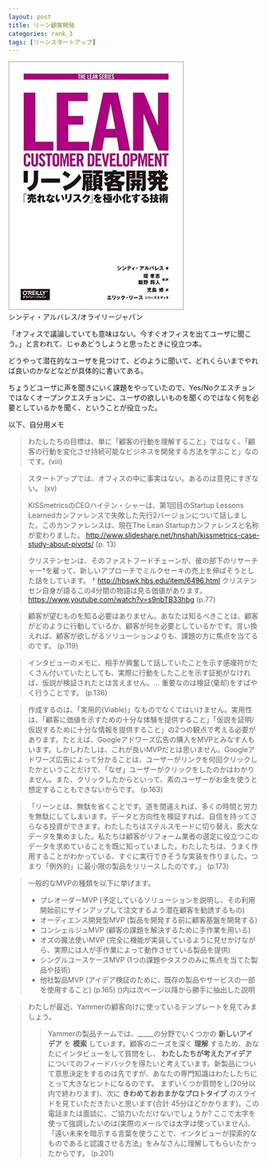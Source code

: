 ```yaml
---
layout: post
title: リーン顧客開発
categories: rank_3
tags: [リーンスタートアップ]
---
```


<div class="book"><div class="book_image"><a href="https://www.amazon.co.jp/dp/4873117216"><img src="/images/lean_customer_development.jpg"></img></a></div><div class="book_info">シンディ・アルバレス/オライリージャパン</div><div class="clear"></div></div>


「オフィスで議論していても意味はない。今すぐオフィスを出てユーザに聞こう。」と言われて、じゃあどうしようと思ったときに役立つ本。

どうやって潜在的なユーザを見つけて、どのように聞いて、どれくらいまでやれば良いのかなどなどが具体的に書いてある。

ちょうどユーザに声を聞きにいく課題をやっていたので、Yes/Noクエスチョンではなくオープンクエスチョンに、ユーザの欲しいものを聞くのではなく何を必要としているかを聞く、ということが役立った。

以下、自分用メモ

<!--more-->

> わたしたちの目標は、単に「顧客の行動を理解すること」ではなく、「顧客の行動を変化させ持続可能なビジネスを開発する方法を学ぶこと」なのです。(viii)

> スタートアップでは、オフィスの中に事実はない。あるのは意見にすぎない。 (xv)

> KISSmetricsのCEOハイテン・シャーは、第1回目のStartup Lessons Learnedカンファレンスで失敗した先行2バージョンについて話しました。このカンファレンスは、現在The Lean Startupカンファレンスと名称が変わりました。 http://www.slideshare.net/hnshah/kissmetrics-case-study-about-pivots/ (p. 13)

> クリステンセンは、そのファストフードチェーンが、彼の部下のリサーチャー†を雇って、新しいアプローチでミルクセーキの売上を伸ばそうとした話をしています。
> † http://hbswk.hbs.edu/item/6496.html クリステンセン自身が語るこの4分間の物語は見る価値があります。https://www.youtube.com/watch?v=s9nbTB33hbg (p.77)

> 顧客が望むものを知る必要はありません。あなたは知るべきことは、顧客がどのように行動しているか、顧客が何を必要としているかです。言い換えれば、顧客が欲しがるソリューションよりも、課題の方に焦点を当てるのです。 (p.119)

> インタビューのメモに、相手が興奮して話していたことを示す感嘆符がたくさん付いていたとしても、実際に行動をしたことを示す証拠がなければ、仮説が検証されたとは言えません。... 重要なのは検証(棄却)をすばやく行うことです。 (p.136)

> 作成するのは、「実用的(Viable)」なものでなくてはいけません。実用性は、「顧客に価値を示すための十分な体験を提供すること」「仮説を証明/仮説するために十分な情報を提供すること」の2つの観点で考える必要があります。たとえば、Googleアドワーズ広告の購入をMVPとみなす人もいます。しかしわたしは、これが良いMVPだとは思いません。Googleアドワーズ広告によって分かることは、ユーザーがリンクを何回クリックしたかということだけで、「なぜ」ユーザーがクリックをしたのかはわかりません。また、クリックしたからといって、素のユーザーがお金を使うと想定することもできないからです。 (p.163)

> 「リーンとは、無駄を省くことです。道を間違えれば、多くの時間と労力を無駄にしてしまいます。データと方向性を検証すれば、自信を持ってさらなる投資ができます。わたしたちはステルスモードに切り替え、膨大なデータを集めました。私たちは顧客がリフォーム業者の選定に役立つこのデータを求めていることを既に知っていました。わたしたちは、うまく作用することがわかっている、すぐに実行できそうな実装を作りました。つまり「例外的」に最小限の製品をリリースしたのです。」 (p.173)

> 一般的なMVPの種類を以下に挙げます。
> * プレオーダーMVP (予定しているソリューションを説明し、その利用開始前にサインアップして注文するよう潜在顧客を勧誘するもの)
> * オーディエンス開発型MVP (製品を開発する前に顧客基盤を開発する)
> * コンシェルジュMVP (顧客の課題を解決するために手作業を用いる)
> * オズの魔法使いMVP (完全に機能が実装しているように見せかけながら、実際には人が手作業によって動作させている製品を提供)
> * シングルユースケースMVP (1つの課題やタスクのみに焦点を当てた製品や技術)
> * 他社製品MVP (アイデア検証のために、既存の製品やサービスの一部を使用すること)
(p.165) ()内は次ページ以降から勝手に抽出した説明


> わたしが最近、Yammerの顧客向けに使っているテンプレートを見てみましょう。
> > Yammerの製品チームでは、_____の分野でいくつかの **新しいアイデア** を **模索** しています。顧客のニーズを深く **理解** するため、あなたにインタビューをして質問をし、 **わたしたちが考えたアイデア** についてのフィードバックを得たいと考えています。新製品について意思決定をするのは先ですが、あなたの専門知識はわたしたちにとって大きなヒントになるのです。
> > まずいくつか質問をし(20分以内で終わります)、次に **きわめておおまかなプロトタイプ** のスライドを見ていただきたいと思います(合計 45分ほどかかります)。この電話または面談に、ご協力いただけないでしょうか?
> ここで太字を使って強調したいのは(実際のメールでは太字は使っていません)、「遠い未来を暗示する言葉を使うことで、インタビューが探索的なものであると認識させる方法」をみなさんに理解してもらいたかったからです。 (p.201)









